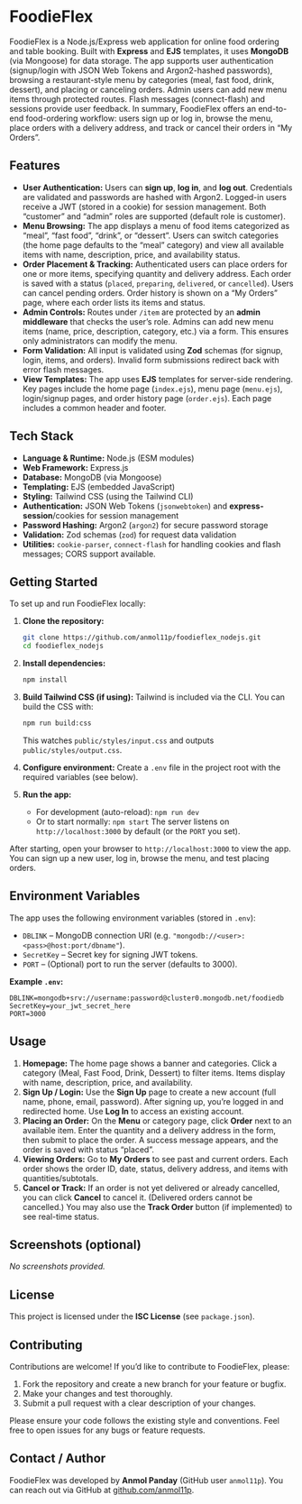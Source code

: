 # FoodieFlex

FoodieFlex is a Node.js/Express web application for online food ordering and table booking.  Built with **Express** and **EJS** templates, it uses **MongoDB** (via Mongoose) for data storage.  The app supports user authentication (signup/login with JSON Web Tokens and Argon2-hashed passwords), browsing a restaurant-style menu by categories (meal, fast food, drink, dessert), and placing or canceling orders.  Admin users can add new menu items through protected routes.  Flash messages (connect-flash) and sessions provide user feedback.  In summary, FoodieFlex offers an end-to-end food-ordering workflow: users sign up or log in, browse the menu, place orders with a delivery address, and track or cancel their orders in “My Orders”.

## Features

* **User Authentication:** Users can **sign up**, **log in**, and **log out**.  Credentials are validated and passwords are hashed with Argon2.  Logged-in users receive a JWT (stored in a cookie) for session management.  Both “customer” and “admin” roles are supported (default role is customer).
* **Menu Browsing:** The app displays a menu of food items categorized as “meal”, “fast food”, “drink”, or “dessert”.  Users can switch categories (the home page defaults to the “meal” category) and view all available items with name, description, price, and availability status.
* **Order Placement & Tracking:** Authenticated users can place orders for one or more items, specifying quantity and delivery address.  Each order is saved with a status (`placed`, `preparing`, `delivered`, or `cancelled`).  Users can cancel pending orders.  Order history is shown on a “My Orders” page, where each order lists its items and status.
* **Admin Controls:** Routes under `/item` are protected by an **admin middleware** that checks the user’s role.  Admins can add new menu items (name, price, description, category, etc.) via a form.  This ensures only administrators can modify the menu.
* **Form Validation:** All input is validated using **Zod** schemas (for signup, login, items, and orders).  Invalid form submissions redirect back with error flash messages.
* **View Templates:** The app uses **EJS** templates for server-side rendering.  Key pages include the home page (`index.ejs`), menu page (`menu.ejs`), login/signup pages, and order history page (`order.ejs`).  Each page includes a common header and footer.

## Tech Stack

* **Language & Runtime:** Node.js (ESM modules)
* **Web Framework:** Express.js
* **Database:** MongoDB (via Mongoose)
* **Templating:** EJS (embedded JavaScript)
* **Styling:** Tailwind CSS (using the Tailwind CLI)
* **Authentication:** JSON Web Tokens (`jsonwebtoken`) and **express-session**/cookies for session management
* **Password Hashing:** Argon2 (`argon2`) for secure password storage
* **Validation:** Zod schemas (`zod`) for request data validation
* **Utilities:** `cookie-parser`, `connect-flash` for handling cookies and flash messages; CORS support available.

## Getting Started

To set up and run FoodieFlex locally:

1. **Clone the repository:**

   ```bash
   git clone https://github.com/anmol11p/foodieflex_nodejs.git
   cd foodieflex_nodejs
   ```
2. **Install dependencies:**

   ```bash
   npm install
   ```
3. **Build Tailwind CSS (if using):** Tailwind is included via the CLI. You can build the CSS with:

   ```bash
   npm run build:css
   ```

   This watches `public/styles/input.css` and outputs `public/styles/output.css`.
4. **Configure environment:** Create a `.env` file in the project root with the required variables (see below).
5. **Run the app:**

   * For development (auto-reload): `npm run dev`
   * Or to start normally: `npm start`
     The server listens on `http://localhost:3000` by default (or the `PORT` you set).

After starting, open your browser to `http://localhost:3000` to view the app.  You can sign up a new user, log in, browse the menu, and test placing orders.

## Environment Variables

The app uses the following environment variables (stored in `.env`):

* `DBLINK` – MongoDB connection URI (e.g. `"mongodb://<user>:<pass>@host:port/dbname"`).
* `SecretKey` – Secret key for signing JWT tokens.
* `PORT` – (Optional) port to run the server (defaults to 3000).

**Example `.env`:**

```
DBLINK=mongodb+srv://username:password@cluster0.mongodb.net/foodiedb
SecretKey=your_jwt_secret_here
PORT=3000
```

## Usage

1. **Homepage:** The home page shows a banner and categories.  Click a category (Meal, Fast Food, Drink, Dessert) to filter items.  Items display with name, description, price, and availability.
2. **Sign Up / Login:** Use the **Sign Up** page to create a new account (full name, phone, email, password).  After signing up, you’re logged in and redirected home. Use **Log In** to access an existing account.
3. **Placing an Order:** On the **Menu** or category page, click **Order** next to an available item. Enter the quantity and a delivery address in the form, then submit to place the order. A success message appears, and the order is saved with status “placed”.
4. **Viewing Orders:** Go to **My Orders** to see past and current orders. Each order shows the order ID, date, status, delivery address, and items with quantities/subtotals.
5. **Cancel or Track:** If an order is not yet delivered or already cancelled, you can click **Cancel** to cancel it. (Delivered orders cannot be cancelled.) You may also use the **Track Order** button (if implemented) to see real-time status.

## Screenshots (optional)

*No screenshots provided.*

## License

This project is licensed under the **ISC License** (see `package.json`).

## Contributing

Contributions are welcome! If you’d like to contribute to FoodieFlex, please:

1. Fork the repository and create a new branch for your feature or bugfix.
2. Make your changes and test thoroughly.
3. Submit a pull request with a clear description of your changes.

Please ensure your code follows the existing style and conventions.  Feel free to open issues for any bugs or feature requests.

## Contact / Author

FoodieFlex was developed by **Anmol Panday** (GitHub user `anmol11p`).  You can reach out via GitHub at [github.com/anmol11p](https://github.com/anmol11p).
